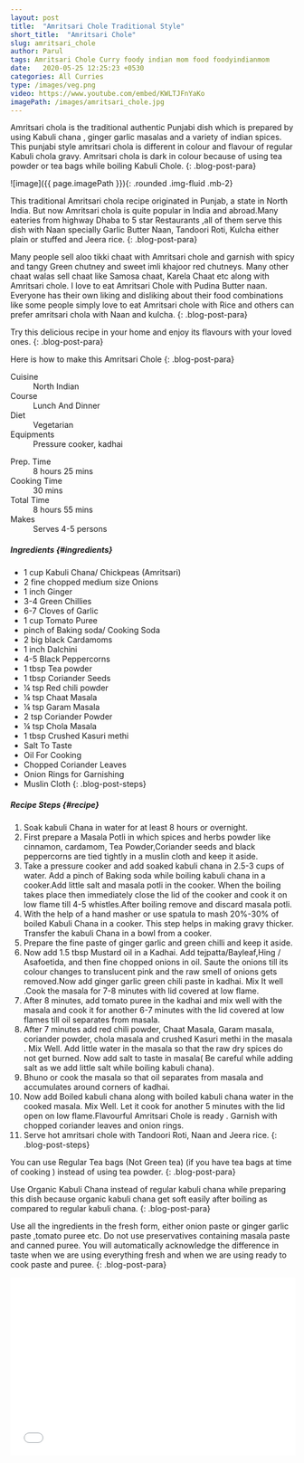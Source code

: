 ```yaml
---
layout: post
title:  "Amritsari Chole Traditional Style"
short_title:  "Amritsari Chole"
slug: amritsari_chole
author: Parul
tags: Amritsari Chole Curry foody indian mom food foodyindianmom
date:   2020-05-25 12:25:23 +0530
categories: All Curries
type: /images/veg.png
video: https://www.youtube.com/embed/KWLTJFnYaKo
imagePath: /images/amritsari_chole.jpg
---
```


Amritsari chola is the traditional authentic Punjabi dish which is prepared by using Kabuli chana , ginger garlic masalas and a variety of indian spices. This punjabi style amritsari chola is different in colour and flavour of regular Kabuli chola gravy. Amritsari chola is dark in colour because of using tea powder or tea bags while boiling Kabuli Chole.
{: .blog-post-para}

![image]({{ page.imagePath }}){: .rounded .img-fluid .mb-2}

This traditional Amritsari chola recipe originated in Punjab, a state in North India. But now Amritsari chola is quite popular in India and abroad.Many eateries from highway Dhaba to 5 star Restaurants ,all of them serve this dish with Naan specially Garlic  Butter Naan, Tandoori Roti, Kulcha either plain or stuffed and Jeera rice.
{: .blog-post-para}

Many people sell aloo tikki chaat with Amritsari chole and garnish with spicy and tangy Green chutney and sweet imli khajoor red chutneys. Many other chaat walas sell chaat like Samosa chaat, Karela Chaat etc along with Amritsari chole. I love to eat Amritsari Chole with Pudina Butter naan. Everyone has their own liking  and disliking about their food combinations like some people simply love to eat Amritsari chole with Rice and others can prefer amritsari chola with Naan and kulcha.
{: .blog-post-para}

Try this delicious recipe in your home and enjoy its flavours with your loved ones.
{: .blog-post-para}

Here is how to make this Amritsari Chole
{: .blog-post-para}

<div class="row">
    <div class="col-md-6">
        <dl class="row">
            <dt class="col-sm-4">Cuisine</dt><dd class="col-sm-7">North Indian</dd>
            <dt class="col-sm-4">Course</dt><dd class="col-sm-7">Lunch And Dinner</dd>
            <dt class="col-sm-4">Diet</dt><dd class="col-sm-7">Vegetarian</dd>
            <dt class="col-sm-4">Equipments</dt><dd class="col-sm-7">Pressure cooker, kadhai</dd>
        </dl>
    </div>
    <div class="col-md-6">
        <dl class="row">
            <dt class="col-sm-5">Prep. Time</dt><dd class="col-sm-7">8 hours 25 mins</dd>
            <dt class="col-sm-5">Cooking Time</dt><dd class="col-sm-7">30 mins</dd>
            <dt class="col-sm-5">Total Time</dt><dd class="col-sm-7">8 hours 55 mins</dd>
            <dt class="col-sm-5">Makes</dt><dd class="col-sm-7">Serves 4-5 persons</dd>
        </dl>
    </div>
</div>

##### **Ingredients** {#ingredients}
- 1 cup Kabuli Chana/ Chickpeas (Amritsari)
- 2 fine chopped medium size Onions
- 1 inch Ginger
- 3-4 Green Chillies
- 6-7 Cloves of Garlic
- 1 cup Tomato Puree
- pinch of Baking soda/ Cooking Soda
- 2 big black Cardamoms
- 1 inch Dalchini
- 4-5 Black Peppercorns
- 1 tbsp Tea powder
- 1 tbsp Coriander Seeds
- ¼ tsp Red chili powder
- ¼ tsp Chaat Masala
- ¼ tsp Garam Masala
- 2 tsp Coriander Powder
- ¼ tsp Chola Masala
- 1 tbsp Crushed Kasuri methi
- Salt To Taste
- Oil For Cooking
- Chopped Coriander Leaves 
- Onion Rings for Garnishing
- Muslin Cloth
{: .blog-post-steps}

##### **Recipe Steps** {#recipe}
1. Soak kabuli Chana in water for at least 8 hours or overnight.
1. First prepare a Masala Potli in which spices and herbs powder like cinnamon, cardamom, Tea Powder,Coriander seeds and black  peppercorns are tied tightly in a muslin cloth and keep it aside.
1. Take a pressure cooker and add soaked kabuli chana in 2.5-3 cups of water. Add a pinch of Baking soda while boiling kabuli chana in a cooker.Add little salt and masala potli in the cooker. When the  boiling takes place then immediately close the lid of the cooker and cook it on low flame till 4-5 whistles.After boiling remove and discard masala potli.
1. With the help of a hand masher or use spatula to mash 20%-30% of boiled Kabuli Chana in a cooker. This step helps in making gravy thicker. Transfer the kabuli Chana  in a bowl from a cooker.
1. Prepare the fine paste of ginger garlic and green chilli  and keep it aside.
1. Now add 1.5 tbsp Mustard oil in a Kadhai. Add tejpatta/Bayleaf,Hing / Asafoetida, and then fine chopped onions in oil. Saute the onions till its colour changes to translucent pink and the raw smell of onions gets removed.Now add ginger garlic green chili paste in kadhai. Mix It well .Cook the masala for 7-8 minutes with lid covered at low flame.
1. After 8 minutes, add tomato puree in the kadhai and mix well with the masala and cook it for another 6-7 minutes with the lid covered at low flames till oil separates from masala.
1. After 7 minutes add red chili powder, Chaat Masala, Garam masala, coriander powder, chola masala and crushed Kasuri methi in the masala . Mix Well. Add little water in the masala so that the raw dry spices do not get burned. Now add salt to taste in masala( Be careful while adding salt as we add little salt while boiling kabuli chana).
1. Bhuno or cook the masala so that oil separates from masala and accumulates around corners of kadhai.
1. Now add Boiled kabuli chana along with boiled kabuli chana water in the cooked masala. Mix Well. Let it cook for another 5 minutes with the lid open on low flame.Flavourful Amritsari Chole is ready . Garnish with chopped coriander leaves and onion rings.
1. Serve hot amritsari chole with Tandoori Roti, Naan and Jeera rice.
{: .blog-post-steps}

<i class="fas fa-lightbulb"></i> You can use Regular Tea bags (Not Green tea) (if you have tea bags at time of cooking ) instead of using tea powder.
{: .blog-post-para}

<i class="fas fa-lightbulb"></i> Use Organic Kabuli Chana instead of regular kabuli chana while preparing this dish because organic kabuli chana get soft easily after boiling as compared to regular kabuli chana.
{: .blog-post-para}

<i class="fas fa-lightbulb"></i> Use all the ingredients in the fresh form, either onion paste or ginger garlic paste ,tomato puree etc. Do not use preservatives containing masala paste and canned puree. You will automatically acknowledge the difference in taste when we are using everything fresh and when we are using ready to cook paste and puree.
{: .blog-post-para}

<div class="row" id="video">
    <div class="col-md-12">
        <div class="embed-responsive embed-responsive-16by9">
            <iframe width="100%" height="315" src="{{page.video}}" frameborder="0" allow="accelerometer; autoplay; encrypted-media; gyroscope; picture-in-picture" allowfullscreen></iframe>
        </div>
    </div>
</div>
<br>
